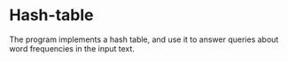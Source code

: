 # Hash-table
The program implements a hash table, and use it to answer queries about word frequencies in the input text.
